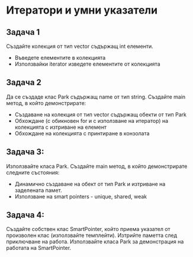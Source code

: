 # Итератори и умни указатели

## Задача 1
Създайте колекция от тип vector съдържащ int елементи.
- Въведете елементите в колекцията
- Използвайки iterator изведете елементите от колекцията

## Задача 2
Да се създаде клас Park съдържащ name от тип string. Създайте main метод, в който демонстрирате:
- Създаване на колекция от тип vector съдържащ обекти от тип Park
- Обхождане (с обикновен for и с използване на итератор) на колекцията с изтриване на елемент
- Обхождане на колекцията с принтиране в конзолата

## Задача 3:
Използвайте класа Park. Създайте main метод, в който демонстрирате следните състояния:
- Динамично създаване на обект от тип Park и изтриване на заделената памет.
- Използване на smart pointers - unique, shared, weak

## Задача 4:
Създайте собствен клас SmartPointer, който приема указател от произволен клас (използвайте темплейти). 
Изтрийте паметта след приключване на работа. Използвайте класа Park за демонстрация на работата на SmartPointer.
